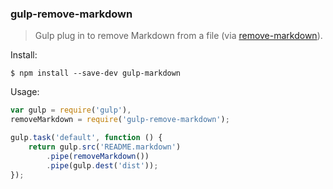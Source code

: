 ### gulp-remove-markdown
> Gulp plug in to remove Markdown from a file (via [remove-markdown](https://github.com/stiang/remove-markdown)). 

Install:

    $ npm install --save-dev gulp-markdown

Usage:
```js
var gulp = require('gulp'),
removeMarkdown = require('gulp-remove-markdown');

gulp.task('default', function () {
	return gulp.src('README.markdown')
		.pipe(removeMarkdown())
		.pipe(gulp.dest('dist'));
});
